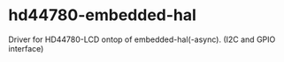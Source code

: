 # hd44780-embedded-hal

Driver for HD44780-LCD ontop of embedded-hal(-async). (I2C and GPIO interface)



